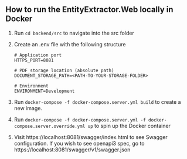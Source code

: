 ## How to run the EntityExtractor.Web locally in Docker

1. Run `cd backend/src` to navigate into the src folder
1. Create an .env file with the following structure

    ```
    # Application port
    HTTPS_PORT=8081
    
    # PDF storage location (absolute path)
    DOCUMENT_STORAGE_PATH=<PATH-TO-YOUR-STORAGE-FOLDER>
    
    # Environment
    ENVIRONMENT=Development
    ```
1. Run `docker-compose -f docker-compose.server.yml build` to create a new image.
1. Run `docker-compose -f docker-compose.server.yml -f docker-compose.server.override.yml up` to spin up the Docker container
1. Visit https://localhost:8081/swagger/index.html to see Swagger configuration. If you wish to see openapi3 spec, go to https://localhost:8081/swagger/v1/swagger.json